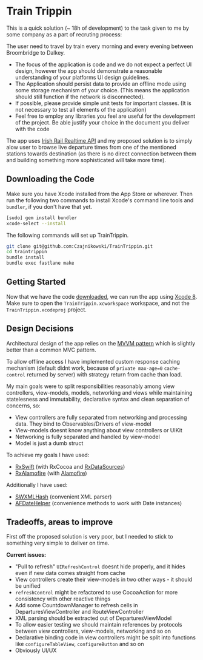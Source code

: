 Train Trippin
=======

This is a quick solution (~ 18h of development) to the task given to me by some company
as a part of recruting process:

The user need to travel by train every morning and every evening between Broombridge to
Dalkey.

-	The focus of the application is code and we do not expect a perfect UI design, however
the app should demonstrate a reasonable understanding of your platforms UI design guidelines.
-	The Application should persist data to provide an offline mode using some storage
mechanism of your choice. (This means the application should still function if the network
is disconnected).
-	If possible, please provide simple unit tests for important classes. (It is not necessary
to test all elements of the application)
-	Feel free to employ any libraries you feel are useful for the development of the project.
Be able justify your choice in the document you deliver with the code

The app uses [Irish Rail Realtime API](http://api.irishrail.ie/realtime/) and my proposed
solution is to simply alow user to browse live departure times from one of the mentioned
stations towards destination (as there is no direct connection between them and building
something more sophisticated will take more time).


Downloading the Code
----------------

Make sure you have Xcode installed from 
the App Store or wherever. Then run the following two commands to install Xcode's
command line tools and `bundler`, if you don't have that yet.

```sh
[sudo] gem install bundler
xcode-select --install
```

The following commands will set up TrainTrippin. 

```sh
git clone git@github.com:Czajnikowski/TrainTrippin.git
cd traintrippin
bundle install
bundle exec fastlane make
```

Getting Started
---------------

Now that we have the code [downloaded](#downloading-the-code), we can run the
app using [Xcode 8](https://developer.apple.com/xcode/download/). Make sure to
open the `TrainTrippin.xcworkspace` workspace, and not the `TrainTrippin.xcodeproj` project.

Design Decisions
----------------

Architectural design of the app relies on the
[MVVM pattern](http://www.sprynthesis.com/2014/12/06/reactivecocoa-mvvm-introduction/) which
is slightly better than a common MVC pattern.

To allow offline access I have implemented custom response caching mechanism (default didnt
work, because of `private max-age=0` `cache-control` returned by server) with strategy return
from cache than load.

My main goals were to split responsibilities reasonably among view controllers, view-models,
models, networking and views while maintaining statelesness and immutability, declarative
syntax and clean separation of concerns, so:

- View controllers are fully separated from networking and processing data. They bind to
Observables/Drivers of view-model
- View-models doesnt know anything about view controllers or UIKit
- Networking is fully separated and handled by view-model
- Model is just a dumb struct

To achieve my goals I have used:
- [RxSwift](https://github.com/ReactiveX/RxSwift) (with RxCocoa and
[RxDataSources](https://github.com/RxSwiftCommunity/RxDataSources))
- [RxAlamofire](https://github.com/RxSwiftCommunity/RxAlamofire) (with
[Alamofire](https://github.com/Alamofire/Alamofire))
 
Additionally I have used:
- [SWXMLHash](https://github.com/drmohundro/SWXMLHash) (convenient XML parser)
- [AFDateHelper](https://github.com/melvitax/DateHelper) (convenience methods to work with
Date instances)

Tradeoffs, areas to improve
----------------

First off the proposed solution is very poor, but I needed to stick to something very simple
to deliver on time.

**Current issues:**
- "Pull to refresh" `UIRefreshControl` doesnt hide properly, and it hides even if new data
comes straight from cache
- View controllers create their view-models in two other ways - it should be unified
- `refreshControl` might be refactored to use CocoaAction for more consistency with other
reactive things
- Add some CountdownManager to refresh cells in DeparturesViewController and RouteViewController
- XML parsing should be extracted out of DeparturesViewModel
- To allow easier testing we should maintain references by protocols between view controllers,
view-models, networking and so on
- Declarative binding code in view controllers might be split into functions like
`configureTableView`, `configureButton` and so on
- Obviously UI/UX
